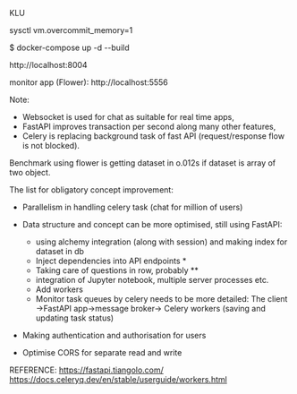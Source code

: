 KLU


sysctl vm.overcommit_memory=1

$ docker-compose up -d --build


http://localhost:8004

monitor app (Flower): http://localhost:5556 

Note:




- Websocket is used for chat as suitable for real time apps, 
- FastAPI improves transaction per second along many other features, 
- Celery is replacing background task of fast API (request/response flow is not blocked).

Benchmark using flower is getting dataset in o.012s if dataset is array of two object.

The list for obligatory concept improvement:
- Parallelism in handling celery task (chat for million of users)
- Data structure and concept can be more optimised, still using FastAPI:
	- using alchemy integration (along with session) and making index for dataset in db
	- Inject dependencies into API endpoints *
    - Taking care of questions in row, probably **	
    - integration of Jupyter notebook, multiple server processes etc.
    - Add workers
    - Monitor task queues by celery needs to be more detailed: The client ->FastAPI app->message broker-> Celery workers (saving and updating task status)

- Making authentication and authorisation for users 
- Optimise CORS for separate read and write





REFERENCE:
https://fastapi.tiangolo.com/
https://docs.celeryq.dev/en/stable/userguide/workers.html

 